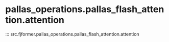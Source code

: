 # pallas_operations.pallas_flash_attention.attention
::: src.fjformer.pallas_operations.pallas_flash_attention.attention